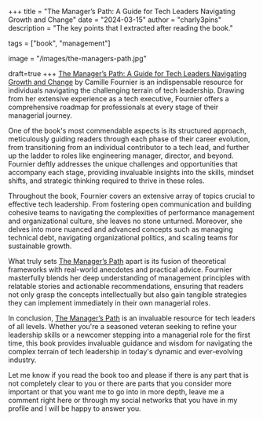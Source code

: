 +++
title = "The Manager’s Path: A Guide for Tech Leaders Navigating Growth and Change"
date = "2024-03-15"
author = "charly3pins"
description = "The key points that I extracted after reading the book."

tags = ["book", "management"]

image = "/images/the-managers-path.jpg"

draft=true
+++
[The Manager’s Path: A Guide for Tech Leaders Navigating Growth and Change](https://amzn.to/49KbiQF) by Camille Fournier is an indispensable resource for individuals navigating the challenging terrain of tech leadership. Drawing from her extensive experience as a tech executive, Fournier offers a comprehensive roadmap for professionals at every stage of their managerial journey.

One of the book's most commendable aspects is its structured approach, meticulously guiding readers through each phase of their career evolution, from transitioning from an individual contributor to a tech lead, and further up the ladder to roles like engineering manager, director, and beyond. Fournier deftly addresses the unique challenges and opportunities that accompany each stage, providing invaluable insights into the skills, mindset shifts, and strategic thinking required to thrive in these roles.

Throughout the book, Fournier covers an extensive array of topics crucial to effective tech leadership. From fostering open communication and building cohesive teams to navigating the complexities of performance management and organizational culture, she leaves no stone unturned. Moreover, she delves into more nuanced and advanced concepts such as managing technical debt, navigating organizational politics, and scaling teams for sustainable growth.

What truly sets [The Manager’s Path](https://amzn.to/49KbiQF) apart is its fusion of theoretical frameworks with real-world anecdotes and practical advice. Fournier masterfully blends her deep understanding of management principles with relatable stories and actionable recommendations, ensuring that readers not only grasp the concepts intellectually but also gain tangible strategies they can implement immediately in their own managerial roles.

In conclusion, [The Manager’s Path](https://amzn.to/49KbiQF) is an invaluable resource for tech leaders of all levels. Whether you're a seasoned veteran seeking to refine your leadership skills or a newcomer stepping into a managerial role for the first time, this book provides invaluable guidance and wisdom for navigating the complex terrain of tech leadership in today's dynamic and ever-evolving industry.

Let me know if you read the book too and please if there is any part that is not completely clear to you or there are parts that you consider more important or that you want me to go into in more depth, leave me a comment right here or through my social networks that you have in my profile and I will be happy to answer you.
